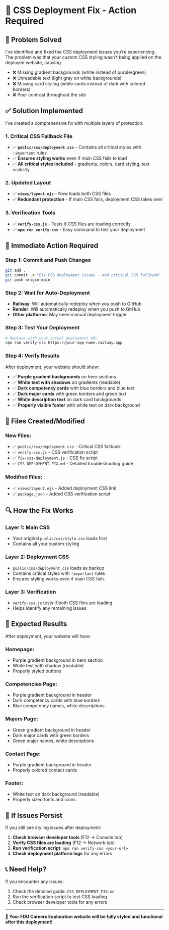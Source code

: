 # 🚀 CSS Deployment Fix - Action Required

## 🎯 Problem Solved

I've identified and fixed the CSS deployment issues you're experiencing. The problem was that your custom CSS styling wasn't being applied on the deployed website, causing:

- ❌ Missing gradient backgrounds (white instead of purple/green)
- ❌ Unreadable text (light gray on white backgrounds)
- ❌ Missing card styling (white cards instead of dark with colored borders)
- ❌ Poor contrast throughout the site

## ✅ Solution Implemented

I've created a comprehensive fix with multiple layers of protection:

### **1. Critical CSS Fallback File**
- ✅ **`public/css/deployment.css`** - Contains all critical styles with `!important` rules
- ✅ **Ensures styling works** even if main CSS fails to load
- ✅ **All critical styles included** - gradients, colors, card styling, text visibility

### **2. Updated Layout**
- ✅ **`views/layout.ejs`** - Now loads both CSS files
- ✅ **Redundant protection** - If main CSS fails, deployment CSS takes over

### **3. Verification Tools**
- ✅ **`verify-css.js`** - Tests if CSS files are loading correctly
- ✅ **`npm run verify-css`** - Easy command to test your deployment

## 🚀 Immediate Action Required

### **Step 1: Commit and Push Changes**
```bash
git add .
git commit -m "Fix CSS deployment issues - add critical CSS fallback"
git push origin main
```

### **Step 2: Wait for Auto-Deployment**
- **Railway**: Will automatically redeploy when you push to GitHub
- **Render**: Will automatically redeploy when you push to GitHub
- **Other platforms**: May need manual deployment trigger

### **Step 3: Test Your Deployment**
```bash
# Replace with your actual deployment URL
npm run verify-css https://your-app-name.railway.app
```

### **Step 4: Verify Results**
After deployment, your website should show:
- ✅ **Purple gradient backgrounds** on hero sections
- ✅ **White text with shadows** on gradients (readable)
- ✅ **Dark competency cards** with blue borders and blue text
- ✅ **Dark major cards** with green borders and green text
- ✅ **White description text** on dark card backgrounds
- ✅ **Properly visible footer** with white text on dark background

## 📁 Files Created/Modified

### **New Files:**
- ✅ `public/css/deployment.css` - Critical CSS fallback
- ✅ `verify-css.js` - CSS verification script
- ✅ `fix-css-deployment.js` - CSS fix script
- ✅ `CSS_DEPLOYMENT_FIX.md` - Detailed troubleshooting guide

### **Modified Files:**
- ✅ `views/layout.ejs` - Added deployment CSS link
- ✅ `package.json` - Added CSS verification script

## 🔍 How the Fix Works

### **Layer 1: Main CSS**
- Your original `public/css/style.css` loads first
- Contains all your custom styling

### **Layer 2: Deployment CSS**
- `public/css/deployment.css` loads as backup
- Contains critical styles with `!important` rules
- Ensures styling works even if main CSS fails

### **Layer 3: Verification**
- `verify-css.js` tests if both CSS files are loading
- Helps identify any remaining issues

## 🎯 Expected Results

After deployment, your website will have:

### **Homepage:**
- Purple gradient background in hero section
- White text with shadow (readable)
- Properly styled buttons

### **Competencies Page:**
- Purple gradient background in header
- Dark competency cards with blue borders
- Blue competency names, white descriptions

### **Majors Page:**
- Green gradient background in header
- Dark major cards with green borders
- Green major names, white descriptions

### **Contact Page:**
- Purple gradient background in header
- Properly colored contact cards

### **Footer:**
- White text on dark background (readable)
- Properly sized fonts and icons

## 🚨 If Issues Persist

If you still see styling issues after deployment:

1. **Check browser developer tools** (F12 → Console tab)
2. **Verify CSS files are loading** (F12 → Network tab)
3. **Run verification script**: `npm run verify-css <your-url>`
4. **Check deployment platform logs** for any errors

## 📞 Need Help?

If you encounter any issues:
1. Check the detailed guide: `CSS_DEPLOYMENT_FIX.md`
2. Run the verification script to test CSS loading
3. Check browser developer tools for any errors

---

**🎉 Your FDU Careers Exploration website will be fully styled and functional after this deployment!**
